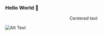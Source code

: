 ### Hello World 👋
<center>Centered text</center>

![Alt Text](https://media1.tenor.com/images/505ddb5e0b0e8c3e96b66e1469ef47c1/tenor.gif?itemid=4903969)


<!--
**Victomas97/Victomas97** is a ✨ _special_ ✨ repository because its `README.md` (this file) appears on your GitHub profile.
Here are some ideas to get you started:

- 🔭 I’m currently working on ...
- 🌱 I’m currently learning ...
- 👯 I’m looking to collaborate on ...
- 🤔 I’m looking for help with ...
- 💬 Ask me about ...
- 📫 How to reach me: ...
- 😄 Pronouns: ...
- ⚡ Fun fact: ...
-->
